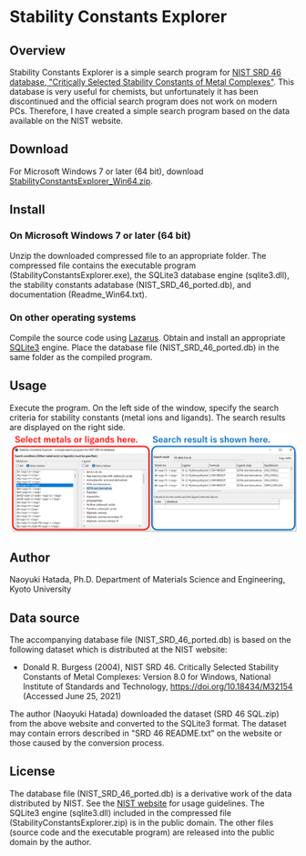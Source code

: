 # Stability Constants Explorer
## Overview
Stability Constants Explorer is a simple search program for [NIST SRD 46 database, "Critically Selected Stability Constants of Metal Complexes"](https://data.nist.gov/od/id/mds2-2154). This database is very useful for chemists, but unfortunately it has been discontinued and the official search program does not work on modern PCs. Therefore, I have created a simple search program based on the data available on the NIST website.

## Download
For Microsoft Windows 7 or later (64 bit), download [StabilityConstantsExplorer_Win64.zip](https://github.com/n-hatada/stability-constants-explorer/releases/download/v1.0/StabilityConstantsExplorer_Win64.zip).

## Install
### On Microsoft Windows 7 or later (64 bit)
Unzip the downloaded compressed file to an appropriate folder. The compressed file contains the executable program (StabilityConstantsExplorer.exe), the SQLite3 database engine (sqlite3.dll), the stability constants adatabase (NIST_SRD_46_ported.db), and documentation (Readme_Win64.txt).
### On other operating systems
Compile the source code using [Lazarus](https://www.lazarus-ide.org/). Obtain and install an appropriate [SQLite3](https://www.sqlite.org/index.html) engine. Place the database file (NIST_SRD_46_ported.db) in the same folder as the compiled program.

## Usage
Execute the program. On the left side of the window, specify the search criteria for stability constants (metal ions and ligands). The search results are displayed on the right side.
![Screenshot](assets/screenshot.png)

## Author
Naoyuki Hatada, Ph.D.
Department of Materials Science and Engineering, Kyoto University

## Data source
The accompanying database file (NIST_SRD_46_ported.db) is based on the following dataset which is distributed at the NIST website:

* Donald R. Burgess (2004), NIST SRD 46. Critically Selected Stability Constants of Metal Complexes: Version 8.0 for Windows, National Institute of Standards and Technology, https://doi.org/10.18434/M32154 (Accessed June 25, 2021)

The author (Naoyuki Hatada) downloaded the dataset (SRD 46 SQL.zip) from the above website and converted to the SQLite3 format. The dataset may contain errors described in "SRD 46 README.txt" on the website or those caused by the conversion process. 

## License
The database file (NIST_SRD_46_ported.db) is a derivative work of the data distributed by NIST. See the [NIST website](https://doi.org/10.18434/M32154) for usage guidelines. The SQLite3 engine (sqlite3.dll) included in the compressed file (StabilityConstantsExplorer.zip) is in the public domain. The other files (source code and the executable program) are released into the public domain by the author. 
